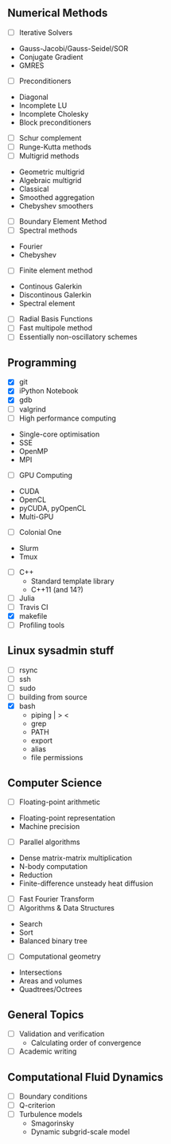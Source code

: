 Numerical Methods
-----------------
* [ ] Iterative Solvers
 * Gauss-Jacobi/Gauss-Seidel/SOR
 * Conjugate Gradient
 * GMRES
* [ ] Preconditioners
 * Diagonal
 * Incomplete LU 
 * Incomplete Cholesky
 * Block preconditioners
* [ ] Schur complement
* [ ] Runge-Kutta methods
* [ ] Multigrid methods
 * Geometric multigrid
 * Algebraic multigrid
  * Classical
  * Smoothed aggregation
 * Chebyshev smoothers
* [ ] Boundary Element Method
* [ ] Spectral methods
 * Fourier
 * Chebyshev 
* [ ] Finite element method
 * Continous Galerkin
 * Discontinous Galerkin
 * Spectral element
* [ ] Radial Basis Functions
* [ ] Fast multipole method
* [ ] Essentially non-oscillatory schemes

Programming
-----------
* [x] git
* [x] iPython Notebook
* [x] gdb
* [ ] valgrind
* [ ] High performance computing
 * Single-core optimisation
 * SSE
 * OpenMP
 * MPI
* [ ] GPU Computing
 * CUDA
 * OpenCL
 * pyCUDA, pyOpenCL
 * Multi-GPU
* [ ] Colonial One
 * Slurm
 * Tmux
* [ ] C++
  * Standard template library
  * C++11 (and 14?)
* [ ] Julia
* [ ] Travis CI
* [x] makefile
* [ ] Profiling tools

Linux sysadmin stuff
--------------------
* [ ] rsync
* [ ] ssh
* [ ] sudo
* [ ] building from source
* [x] bash
    * piping | > <
    * grep
    * PATH
    * export
    * alias
    * file permissions

Computer Science
----------------
* [ ] Floating-point arithmetic
 * Floating-point representation
 * Machine precision
* [ ] Parallel algorithms
 * Dense matrix-matrix multiplication
 * N-body computation
 * Reduction
 * Finite-difference unsteady heat diffusion
* [ ] Fast Fourier Transform
* [ ] Algorithms & Data Structures
 * Search
 * Sort
 * Balanced binary tree
* [ ] Computational geometry
 * Intersections
 * Areas and volumes
 * Quadtrees/Octrees

General Topics
--------------
* [ ] Validation and verification
  * Calculating order of convergence
* [ ] Academic writing

Computational Fluid Dynamics
----------------------------
* [ ] Boundary conditions
* [ ] Q-criterion
* [ ] Turbulence models
  * Smagorinsky
  * Dynamic subgrid-scale model
